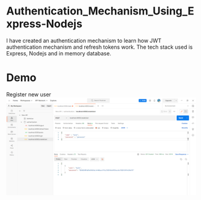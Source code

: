 # Authentication_Mechanism_Using_Express-Nodejs
I have created an authentication mechanism to learn how JWT authentication mechanism and refresh tokens work. The tech stack used is Express, Nodejs and in memory database.
# Demo
Register new user
![Register new user](https://github.com/Lucifer7355/Authentication_Mechanism_Using_Express-Nodejs/blob/main/demonstration_pictures/Screenshot%20(262).png)
